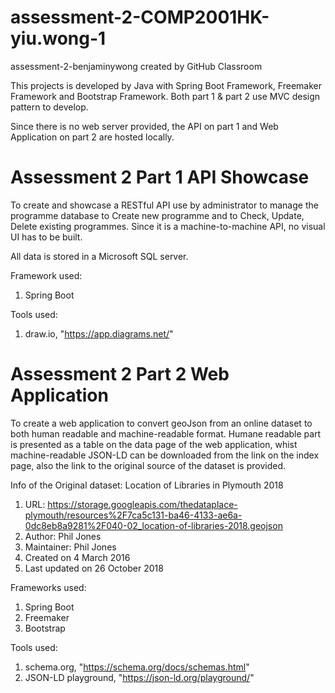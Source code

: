 # assessment-2-COMP2001HK-yiu.wong-1
assessment-2-benjaminywong created by GitHub Classroom

This projects is developed by Java with Spring Boot Framework, Freemaker Framework and Bootstrap Framework. 
Both part 1 & part 2 use MVC design pattern to develop. 

Since there is no web server provided, the API on part 1 and Web Application on part 2 are hosted locally. 

Assessment 2 Part 1 API Showcase
================================

To create and showcase a RESTful API use by administrator to manage the programme database to 
Create new programme and to Check, Update, Delete existing programmes. Since it is a machine-to-machine
API, no visual UI has to be built. 

All data is stored in a Microsoft SQL server. 

Framework used:
1. Spring Boot

Tools used:
1. draw.io, "https://app.diagrams.net/"

Assessment 2 Part 2 Web Application
===================================

To create a web application to convert geoJson from an online dataset to both human readable and machine-readable 
format. Humane readable part is presented as a table on the data page of the web application, whist machine-readable 
JSON-LD can be downloaded from the link on the index page, also the link to the original source of the dataset is 
provided. 

Info of the Original dataset:
Location of Libraries in Plymouth 2018 
1. URL: https://storage.googleapis.com/thedataplace-plymouth/resources%2F7ca5c131-ba46-4133-ae6a-0dc8eb8a9281%2F040-02_location-of-libraries-2018.geojson
2. Author: Phil Jones
3. Maintainer: Phil Jones
4. Created on 4 March 2016 
5. Last updated on 26 October 2018

Frameworks used:
1. Spring Boot
2. Freemaker
3. Bootstrap

Tools used:
1. schema.org, "https://schema.org/docs/schemas.html"
2. JSON-LD playground, "https://json-ld.org/playground/"
